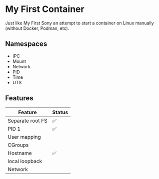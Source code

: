 # My First Container

Just like My First Sony an attempt to start a container on Linux manually (without Docker, Podman, etc). 

## Namespaces

- IPC
- Mount
- Network
- PID
- Time
- UTS

## Features

| Feature | Status |
|---------|--------|
| Separate root FS | ✅ |
| PID 1 | ✅ |
| User mapping | |
| CGroups | |
| Hostname | ✅ |
| local loopback | |
| Network | |
